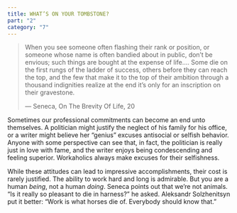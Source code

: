 ```yaml
---
title: WHAT’S ON YOUR TOMBSTONE?
part: "2"
category: "7"
---
```


> When you see someone often flashing their rank or position, or someone whose name is often bandied about in public, don’t be envious; such things are bought at the expense of life.... Some die on the first rungs of the ladder of success, others before they can reach the top, and the few that make it to the top of their ambition through a thousand indignities realize at the end it’s only for an inscription on their gravestone.
>
> — Seneca, On The Brevity Of Life, 20

Sometimes our professional commitments can become an end unto themselves. A politician might justify the neglect of his family for his office, or a writer might believe her “genius” excuses antisocial or selfish behavior. Anyone with some perspective can see that, in fact, the politician is really just in love with fame, and the writer enjoys being condescending and feeling superior. Workaholics always make excuses for their selfishness.

While these attitudes can lead to impressive accomplishments, their cost is rarely justified. The ability to work hard and long is admirable. But you are a human _being_, not a human _doing_. Seneca points out that we’re not animals. “Is it really so pleasant to die in harness?” he asked. Aleksandr Solzhenitsyn put it better: “Work is what horses die of. Everybody should know that.”
